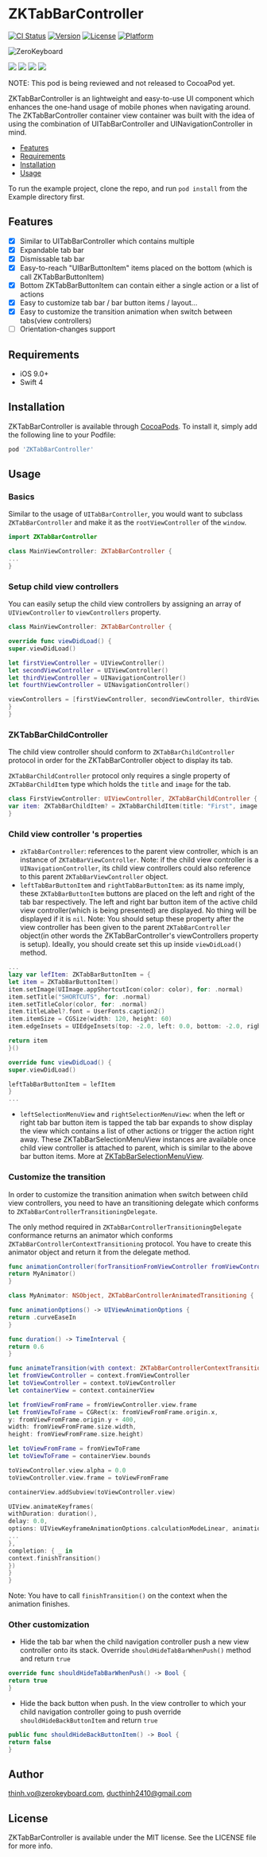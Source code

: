 # ZKTabBarController

[![CI Status](https://img.shields.io/travis/ducthinh2410/ZKTabBarController.svg?style=flat)](https://travis-ci.org/ducthinh2410/ZKTabBarController)
[![Version](https://img.shields.io/cocoapods/v/ZKTabBarController.svg?style=flat)](https://cocoapods.org/pods/ZKTabBarController)
[![License](https://img.shields.io/cocoapods/l/ZKTabBarController.svg?style=flat)](https://cocoapods.org/pods/ZKTabBarController)
[![Platform](https://img.shields.io/cocoapods/p/ZKTabBarController.svg?style=flat)](https://cocoapods.org/pods/ZKTabBarController)

![ZeroKeyboard](zerokeyboard.png)

![](demo-1.gif)
![](demo-2.gif)
![](demo-3.gif)
![](demo-4.gif)

NOTE: This pod is being reviewed and not released to CocoaPod yet.

ZKTabBarController is an lightweight and easy-to-use UI component which enhances the one-hand usage of mobile phones when navigating around. The ZKTabBarController container view container was built with the idea of using the combination of UITabBarController and UINavigationController in mind.

- [Features](#features)
- [Requirements](#requirements)
- [Installation](#installation)
- [Usage](#usage)

To run the example project, clone the repo, and run `pod install` from the Example directory first.

## Features
- [x] Similar to UITabBarController which contains multiple
- [x] Expandable tab bar
- [x] Dismissable tab bar
- [x] Easy-to-reach "UIBarButtonItem" items placed on the bottom (which is call ZKTabBarButtonItem)
- [x] Bottom ZKTabBarButtonItem can contain either a single action or a list of actions
- [x] Easy to customize tab bar / bar button items / layout...
- [x] Easy to customize the transition animation when switch between tabs(view controllers)
- [ ] Orientation-changes support

## Requirements

- iOS 9.0+
- Swift 4

## Installation

ZKTabBarController is available through [CocoaPods](https://cocoapods.org). To install
it, simply add the following line to your Podfile:

```ruby
pod 'ZKTabBarController'
```

## Usage

### Basics
Similar to the usage of `UITabBarController`, you would want to subclass `ZKTabBarController` and make it as the `rootViewController` of the `window`.

```swift
import ZKTabBarController

class MainViewController: ZKTabBarController {
...
}
```

### Setup child view controllers

You can easily setup the child view controllers by assigning an array of `UIViewController` to `viewControllers` property.

```swift
class MainViewController: ZKTabBarController {

override func viewDidLoad() {
super.viewDidLoad()

let firstViewController = UIViewController()
let secondViewController = UIViewController()
let thirdViewController = UINavigationController()
let fourthViewController = UINavigationController()

viewControllers = [firstViewController, secondViewController, thirdViewController, fourthViewController]
}
}
```

### ZKTabBarChildController

The child view controller should conform to `ZKTabBarChildController` protocol in order for the ZKTabBarController object to display its tab.

`ZKTabBarChildController` protocol only requires a single property of `ZKTabBarChildItem` type which holds the `title` and `image` for the tab.

```swift
class FirstViewController: UIViewController, ZKTabBarChildController {
var item: ZKTabBarChildItem? = ZKTabBarChildItem(title: "First", image: UIImage(named: "first_icn"))
}
```

### Child view controller 's properties

- `zkTabBarController`: references to the parent view controller, which is an instance of `ZKTabBarViewController`. Note: if the child view controller is a `UINavigationController`, its child view controllers could also reference to this parent `ZKTabBarViewController` object.
- `leftTabBarButtonItem` and `rightTabBarButtonItem`: as its name imply, these `ZKTabBarButtonItem` buttons are placed on the left and right of the tab bar respectively. The left and right bar button item of the active child view controller(which is being presented) are displayed. No thing will be displayed if it is `nil`. Note: You should setup these property after the view controller has been given to the parent `ZKTabBarController` object(in other words the ZKTabBarController's viewControllers property is setup). Ideally, you should create set this up inside `viewDidLoad()` method. 
```swift
...
lazy var lefItem: ZKTabBarButtonItem = {
let item = ZKTabBarButtonItem()
item.setImage(UIImage.appShortcutIcon(color: color), for: .normal)
item.setTitle("SHORTCUTS", for: .normal)
item.setTitleColor(color, for: .normal)
item.titleLabel?.font = UserFonts.caption2()
item.itemSize = CGSize(width: 120, height: 60)
item.edgeInsets = UIEdgeInsets(top: -2.0, left: 0.0, bottom: -2.0, right: 0.0)

return item
}()

override func viewDidLoad() {
super.viewDidLoad()

leftTabBarButtonItem = lefItem
}
...
```
- `leftSelectionMenuView` and `rightSelectionMenuView`: when the left or right tab bar button item is tapped the tab bar expands to show display the view which contains a list of other actions or trigger the action right away. These ZKTabBarSelectionMenuView instances are available once child view controller is attached to parent, which is similar to the above bar button items. More at [ZKTabBarSelectionMenuView](#ZKTabBarSelectionMenuView).

### Customize the transition

In order to customize the transition animation when switch between child view controllers, you need to have an transitioning delegate which conforms to `ZKTabBarControllerTransitioningDelegate`.

The only method required in `ZKTabBarControllerTransitioningDelegate` conformance returns an animator which conforms `ZKTabBarControllerContextTransitioning` protocol. You have to create this animator object and return it from the delegate method.

```swift
func animationController(forTransitionFromViewController fromViewController: UIViewController, toViewController: UIViewController) -> ZKTabBarControllerAnimatedTransitioning {
return MyAnimator()
}
```

```swift
class MyAnimator: NSObject, ZKTabBarControllerAnimatedTransitioning {

func animationOptions() -> UIViewAnimationOptions {
return .curveEaseIn
}

func duration() -> TimeInterval {
return 0.6
}

func animateTransition(with context: ZKTabBarControllerContextTransitioning) {
let fromViewController = context.fromViewController
let toViewController = context.toViewController
let containerView = context.containerView

let fromViewFromFrame = fromViewController.view.frame
let fromViewToFrame = CGRect(x: fromViewFromFrame.origin.x,
y: fromViewFromFrame.origin.y + 400,
width: fromViewFromFrame.size.width,
height: fromViewFromFrame.size.height)

let toViewFromFrame = fromViewToFrame
let toViewToFrame = containerView.bounds

toViewController.view.alpha = 0.0
toViewController.view.frame = toViewFromFrame

containerView.addSubview(toViewController.view)

UIView.animateKeyframes(
withDuration: duration(),
delay: 0.0,
options: UIViewKeyframeAnimationOptions.calculationModeLinear, animations: {
...
},
completion: { _ in
context.finishTransition()
})
}
}
```

Note: You have to call `finishTransition()` on the context when the animation finishes.

### Other customization

- Hide the  tab bar when the child navigation controller push a new view controller onto its stack. Override `shouldHideTabBarWhenPush()` method and return `true`
```swift
override func shouldHideTabBarWhenPush() -> Bool {
return true
}
```

- Hide the back button when push. In the view controller to which your child navigation controller going to push override `shouldHideBackButtonItem` and return `true`

```swift
public func shouldHideBackButtonItem() -> Bool {
return false
}
```

## Author

thinh.vo@zerokeyboard.com, ducthinh2410@gmail.com

## License

ZKTabBarController is available under the MIT license. See the LICENSE file for more info.
